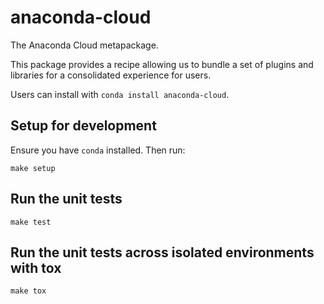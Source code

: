 # anaconda-cloud

The Anaconda Cloud metapackage.

This package provides a recipe allowing us to bundle a set of plugins and libraries for a consolidated experience for users.

Users can install with `conda install anaconda-cloud`.

## Setup for development

Ensure you have `conda` installed.
Then run:
```shell
make setup
```

## Run the unit tests
```shell
make test
```

## Run the unit tests across isolated environments with tox
```shell
make tox
```
